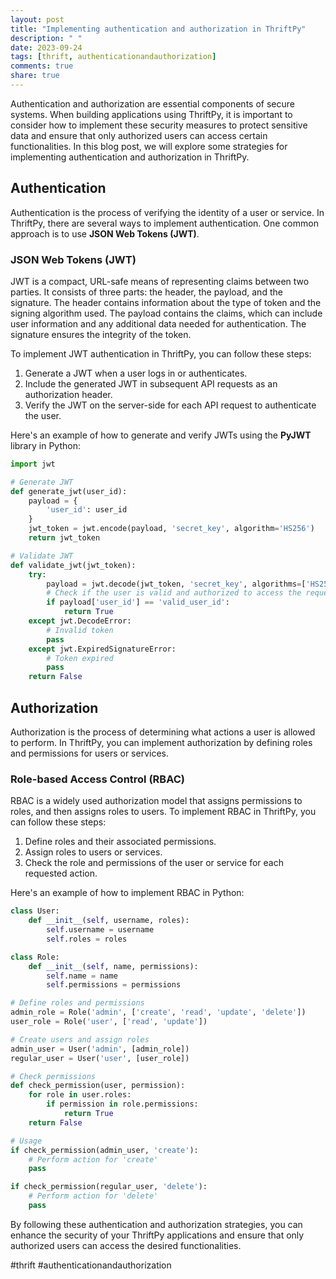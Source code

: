 ```yaml
---
layout: post
title: "Implementing authentication and authorization in ThriftPy"
description: " "
date: 2023-09-24
tags: [thrift, authenticationandauthorization]
comments: true
share: true
---
```


Authentication and authorization are essential components of secure systems. When building applications using ThriftPy, it is important to consider how to implement these security measures to protect sensitive data and ensure that only authorized users can access certain functionalities. In this blog post, we will explore some strategies for implementing authentication and authorization in ThriftPy.

## Authentication

Authentication is the process of verifying the identity of a user or service. In ThriftPy, there are several ways to implement authentication. One common approach is to use **JSON Web Tokens (JWT)**.

### JSON Web Tokens (JWT)

JWT is a compact, URL-safe means of representing claims between two parties. It consists of three parts: the header, the payload, and the signature. The header contains information about the type of token and the signing algorithm used. The payload contains the claims, which can include user information and any additional data needed for authentication. The signature ensures the integrity of the token.

To implement JWT authentication in ThriftPy, you can follow these steps:

1. Generate a JWT when a user logs in or authenticates.
2. Include the generated JWT in subsequent API requests as an authorization header.
3. Verify the JWT on the server-side for each API request to authenticate the user.

Here's an example of how to generate and verify JWTs using the **PyJWT** library in Python:

```python
import jwt

# Generate JWT
def generate_jwt(user_id):
    payload = {
        'user_id': user_id
    }
    jwt_token = jwt.encode(payload, 'secret_key', algorithm='HS256')
    return jwt_token

# Validate JWT
def validate_jwt(jwt_token):
    try:
        payload = jwt.decode(jwt_token, 'secret_key', algorithms=['HS256'])
        # Check if the user is valid and authorized to access the requested resource
        if payload['user_id'] == 'valid_user_id':
            return True
    except jwt.DecodeError:
        # Invalid token
        pass
    except jwt.ExpiredSignatureError:
        # Token expired
        pass
    return False
```

## Authorization

Authorization is the process of determining what actions a user is allowed to perform. In ThriftPy, you can implement authorization by defining roles and permissions for users or services.

### Role-based Access Control (RBAC)

RBAC is a widely used authorization model that assigns permissions to roles, and then assigns roles to users. To implement RBAC in ThriftPy, you can follow these steps:

1. Define roles and their associated permissions.
2. Assign roles to users or services.
3. Check the role and permissions of the user or service for each requested action.

Here's an example of how to implement RBAC in Python:

```python
class User:
    def __init__(self, username, roles):
        self.username = username
        self.roles = roles

class Role:
    def __init__(self, name, permissions):
        self.name = name
        self.permissions = permissions

# Define roles and permissions
admin_role = Role('admin', ['create', 'read', 'update', 'delete'])
user_role = Role('user', ['read', 'update'])

# Create users and assign roles
admin_user = User('admin', [admin_role])
regular_user = User('user', [user_role])

# Check permissions
def check_permission(user, permission):
    for role in user.roles:
        if permission in role.permissions:
            return True
    return False

# Usage
if check_permission(admin_user, 'create'):
    # Perform action for 'create'
    pass

if check_permission(regular_user, 'delete'):
    # Perform action for 'delete'
    pass
```

By following these authentication and authorization strategies, you can enhance the security of your ThriftPy applications and ensure that only authorized users can access the desired functionalities.

#thrift #authenticationandauthorization